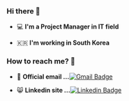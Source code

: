 ### Hi there 👋   

 - 💻   **I'm a Project Manager in IT field**    

 - 🇰🇷  **I'm working in South Korea**

### How to reach me? 🤔

- 📮  **Official email ...**[![Gmail Badge](https://img.shields.io/badge/Gmail-d14836?style=flat-square&logo=Gmail&logoColor=white&link=mailto:lucy981121@gmail.com)](mailto:lucy981121@gmail.com)

- 😸 **Linkedin site ...**[![Linkedin Badge](https://img.shields.io/badge/-LinkedIn-blue?style=flat-square&logo=Linkedin&logoColor=white&link=https://www.linkedin.com/in/chaewon-jeong-928aa1184/)](https://www.linkedin.com/in/chaewon-jeong-928aa1184/)

